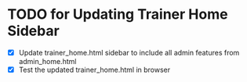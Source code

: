 # TODO for Updating Trainer Home Sidebar

- [x] Update trainer_home.html sidebar to include all admin features from admin_home.html
- [x] Test the updated trainer_home.html in browser
